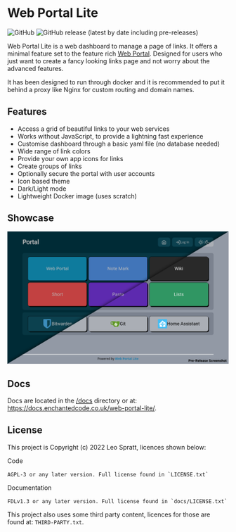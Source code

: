 # Web Portal Lite
![GitHub](https://img.shields.io/github/license/enchant97/web-portal-lite?style=flat-square)
![GitHub release (latest by date including pre-releases)](https://img.shields.io/github/v/release/enchant97/web-portal-lite?include_prereleases&label=latest%20release&style=flat-square)

Web Portal Lite is a web dashboard to manage a page of links. It offers a minimal feature set to the feature rich [Web Portal](https://github.com/enchant97/web-portal). Designed for users who just want to create a fancy looking links page and not worry about the advanced features.

It has been designed to run through docker and it is recommended to put it behind a proxy like Nginx for custom routing and domain names.

## Features
- Access a grid of beautiful links to your web services
- Works without JavaScript, to provide a lightning fast experience
- Customise dashboard through a basic yaml file (no database needed)
- Wide range of link colors
- Provide your own app icons for links
- Create groups of links
- Optionally secure the portal with user accounts
- Icon based theme
- Dark/Light mode
- Lightweight Docker image (uses scratch)

## Showcase
[![web-portal-lite showcase image, showing dark and light themes](docs/assets/showcase.png)](docs/assets/showcase.png)


## Docs
Docs are located in the [/docs](docs/index.md) directory or at: <https://docs.enchantedcode.co.uk/web-portal-lite/>.

## License
This project is Copyright (c) 2022 Leo Spratt, licences shown below:

Code

    AGPL-3 or any later version. Full license found in `LICENSE.txt`

Documentation

    FDLv1.3 or any later version. Full license found in `docs/LICENSE.txt`

This project also uses some third party content, licences for those are found at: `THIRD-PARTY.txt`.
